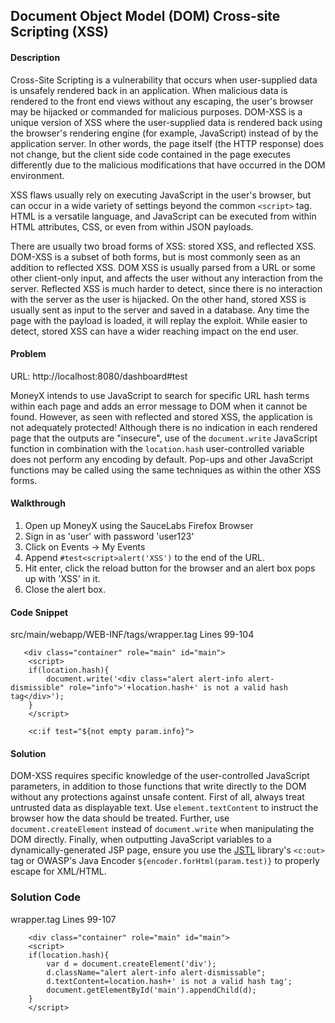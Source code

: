 ## Document Object Model (DOM) Cross-site Scripting (XSS)

#### Description

Cross-Site Scripting is a vulnerability that occurs when user-supplied data is unsafely rendered back in an application. When malicious data is rendered to the front end views without any escaping, the user's browser may be hijacked or commanded for malicious purposes. DOM-XSS is a unique version of XSS where the user-supplied data is rendered back using the browser's rendering engine (for example, JavaScript) instead of by the application server. In other words, the page itself (the HTTP response) does not change, but the client side code contained in the page executes differently due to the malicious modifications that have occurred in the DOM environment.

XSS flaws usually rely on executing JavaScript in the user's browser, but can occur in a wide variety of settings beyond the common ```<script>``` tag. HTML is a versatile language, and JavaScript can be executed from within HTML attributes, CSS, or even from within JSON payloads.

There are usually two broad forms of XSS: stored XSS, and reflected XSS. DOM-XSS is a subset of both forms, but is most commonly seen as an addition to reflected XSS. DOM XSS is usually parsed from a URL or some other client-only input, and affects the user without any interaction from the server. Reflected XSS is much harder to detect, since there is no interaction with the server as the user is hijacked. On the other hand, stored XSS is usually sent as input to the server and saved in a database. Any time the page with the payload is loaded, it will replay the exploit. While easier to detect, stored XSS can have a wider reaching impact on the end user.

#### Problem
URL: http://localhost:8080/dashboard#test

MoneyX intends to use JavaScript to search for specific URL hash terms within each page and adds an error message to DOM when it cannot be found. However, as seen with reflected and stored XSS, the application is not adequately protected! Although there is no indication in each rendered page that the outputs are "insecure", use of the ```document.write``` JavaScript function in combination with the ```location.hash``` user-controlled variable does not perform any encoding by default. Pop-ups and other JavaScript functions may be called using the same techniques as within the other XSS forms.

#### Walkthrough
1. Open up MoneyX using the SauceLabs Firefox Browser
2. Sign in as 'user' with password 'user123'
3. Click on Events -> My Events
4. Append ```#test<script>alert('XSS')``` to the end of the URL.
4. Hit enter, click the reload button for the browser and an alert box pops up with 'XSS' in it.
5. Close the alert box.

#### Code Snippet
src/main/webapp/WEB-INF/tags/wrapper.tag
Lines 99-104
```
   <div class="container" role="main" id="main">
    <script>
    if(location.hash){
        document.write('<div class="alert alert-info alert-dismissible" role="info">'+location.hash+' is not a valid hash tag</div>');
    }
    </script>

    <c:if test="${not empty param.info}">
```

#### Solution

DOM-XSS requires specific knowledge of the user-controlled JavaScript parameters, in addition to those functions that write directly to the DOM without any protections against unsafe content. First of all, always treat untrusted data as displayable text. Use ```element.textContent``` to instruct the browser how the data should be treated. Further, use ```document.createElement``` instead of ```document.write``` when manipulating the DOM directly. Finally, when outputting JavaScript variables to a dynamically-generated JSP page, ensure you use the [JSTL](https://jstl.java.net/) library's ```<c:out>``` tag or OWASP's Java Encoder ```${encoder.forHtml(param.test)}``` to properly escape for XML/HTML.

### Solution Code
wrapper.tag
Lines 99-107
```
    <div class="container" role="main" id="main">
    <script>
    if(location.hash){
    	var d = document.createElement('div');
    	d.className="alert alert-info alert-dismissable";
    	d.textContent=location.hash+' is not a valid hash tag';
    	document.getElementById('main').appendChild(d);
    }
    </script>
```
